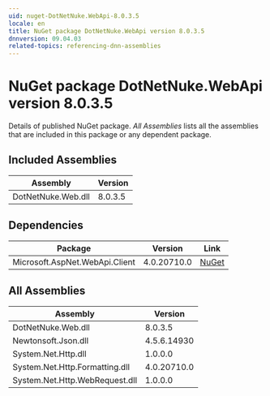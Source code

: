```yaml
---
uid: nuget-DotNetNuke.WebApi-8.0.3.5
locale: en
title: NuGet package DotNetNuke.WebApi version 8.0.3.5
dnnversion: 09.04.03
related-topics: referencing-dnn-assemblies
---
```


# NuGet package DotNetNuke.WebApi version 8.0.3.5
Details of published NuGet package.
*All Assemblies* lists all the assemblies that are included in this package or any dependent package.

## Included Assemblies

|Assembly|Version|
|---|---|
|DotNetNuke.Web.dll|8.0.3.5|

## Dependencies

|Package|Version|Link|
|---|---|---|
|Microsoft.AspNet.WebApi.Client|4.0.20710.0|[NuGet](https://www.nuget.org/packages/Microsoft.AspNet.WebApi.Client/4.0.20710.0)|

## All Assemblies

|Assembly|Version|
|---|---|
|DotNetNuke.Web.dll|8.0.3.5|
|Newtonsoft.Json.dll|4.5.6.14930|
|System.Net.Http.dll|1.0.0.0|
|System.Net.Http.Formatting.dll|4.0.20710.0|
|System.Net.Http.WebRequest.dll|1.0.0.0|

